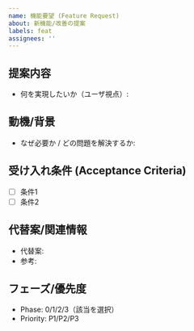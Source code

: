 ```yaml
---
name: 機能要望 (Feature Request)
about: 新機能/改善の提案
labels: feat
assignees: ''
---
```


## 提案内容
- 何を実現したいか（ユーザ視点）:

## 動機/背景
- なぜ必要か / どの問題を解決するか:

## 受け入れ条件 (Acceptance Criteria)
- [ ] 条件1
- [ ] 条件2

## 代替案/関連情報
- 代替案:
- 参考: 

## フェーズ/優先度
- Phase: 0/1/2/3（該当を選択）
- Priority: P1/P2/P3

